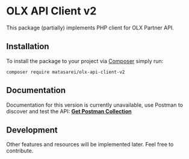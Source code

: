 # OLX API Client v2
This package (partially) implements PHP client for OLX Partner API.

## Installation
To install the package to your project via [Composer](http://getcomposer.org/) simply run:

```
composer require matasarei/olx-api-client-v2
```

## Documentation
Documentation for this version is currently unavailable, use Postman to discover and test the API:
[**Get Postman Collection**](OLX_Partner_API.postman_collection.json)

## Development
Other features and resources will be implemented later. Feel free to contribute.